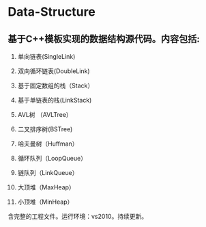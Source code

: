 # Data-Structure
## 基于C++模板实现的数据结构源代码。内容包括:

1. 单向链表(SingleLink)

2. 双向循环链表(DoubleLink)

3. 基于固定数组的栈（Stack）

4. 基于单链表的栈(LinkStack)

5. AVL树 （AVLTree）

6. 二叉排序树(BSTree)

7. 哈夫曼树（Huffman）

8. 循环队列（LoopQueue）

9. 链队列（LinkQueue）

10. 大顶堆（MaxHeap）

11. 小顶堆（MinHeap）

含完整的工程文件。运行环境：vs2010。持续更新。
